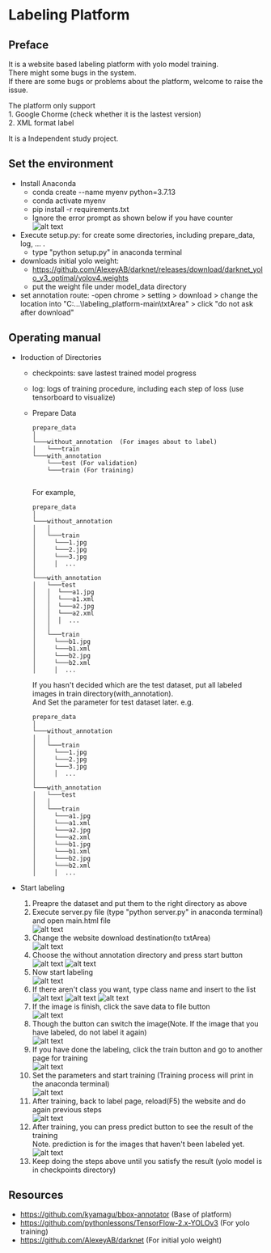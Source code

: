# Labeling Platform

## Preface
It is a website based labeling platform with yolo model training.  
There might some bugs in the system.  
If there are some bugs or problems about the platform, welcome to raise the issue.  

The platform only support  
	1. Google Chorme (check whether it is the lastest version)  
	2. XML format label  
	
It is a Independent study project.

## Set the environment
+ Install Anaconda
	- conda create --name myenv python=3.7.13
	- conda activate myenv
	- pip install -r requirements.txt
	- Ignore the error prompt as shown below if you have counter
	![alt text](https://github.com/yui0303/labeling_platform/blob/main/src/version_error.jpg?raw=true)
+ Execute setup.py: for create some directories, including prepare_data, log, ... .
	- type "python setup.py" in anaconda terminal
+ downloads initial yolo weight:
	- https://github.com/AlexeyAB/darknet/releases/download/darknet_yolo_v3_optimal/yolov4.weights
	- put the weight file under model_data directory
+ set annotation route:
	-open chrome > setting > download > change the location into "C:\...\labeling_platform-main\txtArea" > click "do not ask after download"

## Operating manual
+ Iroduction of Directories
	- checkpoints: save lastest trained model progress
	- log: logs of training procedure, including each step of loss (use tensorboard to visualize) 
	- Prepare Data
		```
		prepare_data
		│
		└───without_annotation	(For images about to label) 
		│   └───train
		└───with_annotation
		    └───test (For validation)
		    └───train (For training)
			
		```
		For example, 
		```
		prepare_data
		│
		└───without_annotation
		│   │   
		│   └───train
		│     └───1.jpg
		│     └───2.jpg
		│     └───3.jpg
		│     │  ...
		│
		└───with_annotation  
		│   └───test
		│   │  └───a1.jpg
		│   │  └───a1.xml
		│   │  └───a2.jpg
		│   │  └───a2.xml
		│   │  │  ...
		│   │
		│   └───train
		│     └───b1.jpg
		│     └───b1.xml
		│     └───b2.jpg
		│     └───b2.xml
		│     │  ...
		```
		
		If you hasn't decided which are the test dataset, put all labeled images in train directory(with_annotation).  
		And Set the parameter for test dataset later.
		e.g.
		```
		prepare_data
		│
		└───without_annotation
		│   │   
		│   └───train
		│     └───1.jpg
		│     └───2.jpg
		│     └───3.jpg
		│     │  ...
		│
		└───with_annotation  
		│   └───test
		│   │
		│   └───train
		│     └───a1.jpg
		│     └───a1.xml
		│     └───a2.jpg
		│     └───a2.xml
		│     └───b1.jpg
		│     └───b1.xml
		│     └───b2.jpg
		│     └───b2.xml
		│     │  ...
		```
    		
+ Start labeling
	1. Preapre the dataset and put them to the right directory as above  
	2. Execute server.py file (type "python server.py" in anaconda terminal) and open main.html file  
	![alt text](https://github.com/yui0303/labeling_platform/blob/main/src/ppt/3.JPG?raw=true)
	3. Change the website download destination(to txtArea)  
	![alt text](https://github.com/yui0303/labeling_platform/blob/main/src/ppt/4.JPG?raw=true)
	4. Choose the without annotation directory and press start button  
	![alt text](https://github.com/yui0303/labeling_platform/blob/main/src/ppt/5.JPG?raw=true)
	![alt text](https://github.com/yui0303/labeling_platform/blob/main/src/ppt/6.JPG?raw=true)
	5. Now start labeling  
	![alt text](https://github.com/yui0303/labeling_platform/blob/main/src/ppt/7.JPG?raw=true)
	6. If there aren't class you want, type class name and insert to the list  
	![alt text](https://github.com/yui0303/labeling_platform/blob/main/src/ppt/8.JPG?raw=true)
	![alt text](https://github.com/yui0303/labeling_platform/blob/main/src/ppt/9.JPG?raw=true)
	![alt text](https://github.com/yui0303/labeling_platform/blob/main/src/ppt/10.JPG?raw=true)
	7. If the image is finish, click the save data to file button  
	![alt text](https://github.com/yui0303/labeling_platform/blob/main/src/ppt/11.JPG?raw=true)
	8. Though the button can switch the image(Note. If the image that you have labeled, do not label it again)  
	![alt text](https://github.com/yui0303/labeling_platform/blob/main/src/ppt/12.JPG?raw=true)
	9. If you have done the labeling, click the train button and go to another page for training  
	![alt text](https://github.com/yui0303/labeling_platform/blob/main/src/ppt/13.JPG?raw=true)
	10. Set the parameters and start training (Training process will print in the anaconda terminal)  
	![alt text](https://github.com/yui0303/labeling_platform/blob/main/src/ppt/14.JPG?raw=true)
	11. After training, back to label page, reload(F5) the website and do again previous steps  
	![alt text](https://github.com/yui0303/labeling_platform/blob/main/src/ppt/15.JPG?raw=true)
	12. After training, you can press predict button to see the result of the training  
		Note. prediction is for the images that haven't been labeled yet.  
	![alt text](https://github.com/yui0303/labeling_platform/blob/main/src/ppt/16.JPG?raw=true)
	13. Keep doing the steps above until you satisfy the result (yolo model is in checkpoints directory)
	
## Resources
+ https://github.com/kyamagu/bbox-annotator (Base of platform)
+ https://github.com/pythonlessons/TensorFlow-2.x-YOLOv3 (For yolo training)
+ https://github.com/AlexeyAB/darknet (For initial yolo weight)
